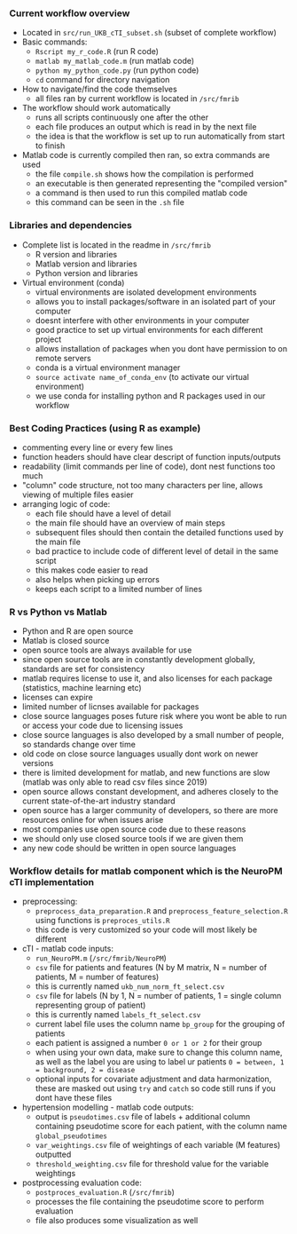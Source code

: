 ### Current workflow overview
- Located in ```src/run_UKB_cTI_subset.sh``` (subset of complete workflow)
- Basic commands:
	- ```Rscript my_r_code.R``` (run R code)
	- ```matlab my_matlab_code.m``` (run matlab code)
	- ```python my_python_code.py``` (run python code)
	- ```cd``` command for directory navigation
- How to navigate/find the code themselves
	- all files ran by current workflow is located in ```/src/fmrib```
- The workflow should work automatically
	- runs all scripts continuously one after the other
	- each file produces an output which is read in by the next file
	- the idea is that the workflow is set up to run automatically from start to finish
- Matlab code is currently compiled then ran, so extra commands are used
	- the file ```compile.sh``` shows how the compilation is performed
	- an executable is then generated representing the "compiled version"
	- a command is then used to run this compiled matlab code
	- this command can be seen in the ```.sh``` file

### Libraries and dependencies
- Complete list is located in the readme in ```/src/fmrib```
	- R version and libraries
	- Matlab version and libraries
	- Python version and libraries
- Virtual environment (conda)
	- virtual environments are isolated development environments
	- allows you to install packages/software in an isolated part of your computer
	- doesnt interfere with other environments in your computer
	- good practice to set up virtual environments for each different project
	- allows installation of packages when you dont have permission to on remote servers
	- conda is a virtual environment manager
	- ```source activate name_of_conda_env``` (to activate our virtual environment)
	- we use conda for installing python and R packages used in our workflow

### Best Coding Practices (using R as example)
- commenting every line or every few lines
- function headers should have clear descript of function inputs/outputs
- readability (limit commands per line of code), dont nest functions too much
- "column" code structure, not too many characters per line, allows viewing of multiple files easier
- arranging logic of code:
	- each file should have a level of detail
	- the main file should have an overview of main steps
	- subsequent files should then contain the detailed functions used by the main file
	- bad practice to include code of different level of detail in the same script
	- this makes code easier to read
	- also helps when picking up errors
	- keeps each script to a limited number of lines

### R vs Python vs Matlab
- Python and R are open source
- Matlab is closed source
- open source tools are always available for use
- since open source tools are in constantly development globally, standards are set for consistency
- matlab requires license to use it, and also licenses for each package (statistics, machine learning etc)
- licenses can expire
- limited number of licnses available for packages
- close source languages poses future risk where you wont be able to run or access your code due to licensing issues
- close source languages is also developed by a small number of people, so standards change over time
- old code on close source languages usually dont work on newer versions
- there is limited development for matlab, and new functions are slow (matlab was only able to read csv files since 2019)
- open source allows constant development, and adheres closely to the current state-of-the-art industry standard
- open source has a larger community of developers, so there are more resources online for when issues arise
- most companies use open source code due to these reasons
- we should only use closed source tools if we are given them
- any new code should be written in open source languages

### Workflow details for matlab component which is the NeuroPM cTI implementation
- preprocessing:
	- ```preprocess_data_preparation.R``` and ```preprocess_feature_selection.R``` using functions is ```preproces_utils.R```
	- this code is very customized so your code will most likely be different
- cTI - matlab code inputs:
	- ```run_NeuroPM.m``` (```/src/fmrib/NeuroPM```)
	- ```csv``` file for patients and features (N by M matrix, N = number of patients, M = number of features)
	- this is currently named ```ukb_num_norm_ft_select.csv```
	- ```csv``` file for labels (N by 1, N = number of patients, 1 = single column representing group of patient)
	- this is currently named ```labels_ft_select.csv```
	- current label file uses the column name ```bp_group``` for the grouping of patients
	- each patient is assigned a number ```0 or 1 or 2``` for their group
	- when using your own data, make sure to change this column name, as well as the label you are using to label ur patients ```0 = between, 1 = background, 2 = disease```
	- optional inputs for covariate adjustment and data harmonization, these are masked out using ```try``` and ```catch``` so code still runs if you dont have these files
- hypertension modelling - matlab code outputs:
	- output is ```pseudotimes.csv``` file of labels + additional column containing pseudotime score for each patient, with the column name ```global_pseudotimes```
	- ```var_weightings.csv``` file of weightings of each variable (M features) outputted
	- ```threshold_weighting.csv``` file for threshold value for the variable weightings
- postprocessing evaluation code:
	- ```postproces_evaluation.R``` (```/src/fmrib```)
	- processes the file containing the pseudotime score to perform evaluation
	- file also produces some visualization as well
